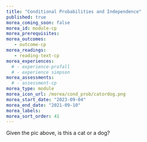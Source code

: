 ```yaml
---
title: "Conditional Probabilities and Independence"
published: true
morea_coming_soon: false
morea_id: module-cp
morea_prerequisites:
morea_outcomes:
   - outcome-cp
morea_readings:
   - reading-text-cp
morea_experiences:
  # - experience-profall
  # - experience simpson
morea_assessments:
  # - assessment-cp
morea_type: module
morea_icon_url: /morea/cond_prob/catordog.png
morea_start_date: "2023-09-04"
morea_end_date: "2021-09-10"
morea_labels:
morea_sort_order: 41
---
```


Given the pic above, is this a cat or a dog?
